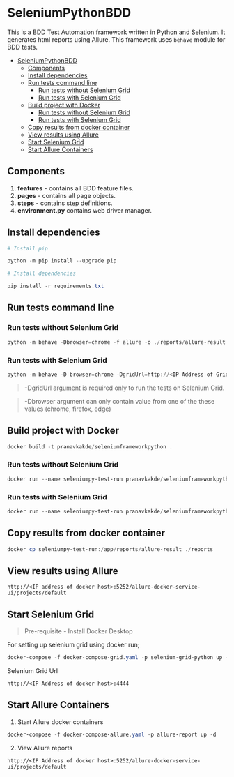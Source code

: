 # SeleniumPythonBDD
This is a BDD Test Automation framework written in Python and Selenium. It generates html reports using Allure. This framework uses `behave` module for BDD tests.

- [SeleniumPythonBDD](#seleniumpythonbdd)
  - [Components](#components)
  - [Install dependencies](#install-dependencies)
  - [Run tests command line](#run-tests-command-line)
    - [Run tests without Selenium Grid](#run-tests-without-selenium-grid)
    - [Run tests with Selenium Grid](#run-tests-with-selenium-grid)
  - [Build project with Docker](#build-project-with-docker)
    - [Run tests without Selenium Grid](#run-tests-without-selenium-grid-1)
    - [Run tests with Selenium Grid](#run-tests-with-selenium-grid-1)
  - [Copy results from docker container](#copy-results-from-docker-container)
  - [View results using Allure](#view-results-using-allure)
  - [Start Selenium Grid](#start-selenium-grid)
  - [Start Allure Containers](#start-allure-containers)

## Components

1. **features** - contains all BDD feature files.
2. **pages** - contains all page objects.
3. **steps** - contains step definitions.
4. **environment.py** contains web driver manager.

## Install dependencies 

```powershell
# Install pip

python -m pip install --upgrade pip
```
```powershell
# Install dependencies

pip install -r requirements.txt
```

## Run tests command line

### Run tests without Selenium Grid

```powershell
python -m behave -Dbrowser=chrome -f allure -o ./reports/allure-result
```
### Run tests with Selenium Grid

```powershell
python -m behave -D browser=chrome -DgridUrl=http://<IP Address of Grid>:4444 -f allure -o ./reports/allure-result
```
> -DgridUrl argument is required only to run the tests on Selenium Grid. 

> -Dbrowser argument can only contain value from one of the these values (chrome, firefox, edge)  

## Build project with Docker

```powershell
docker build -t pranavkakde/seleniumframeworkpython . 
```

### Run tests without Selenium Grid

```powershell
docker run --name seleniumpy-test-run pranavkakde/seleniumframeworkpython:latest -Dbrowser=firefox -f allure -o /app/reports/allure-result
```

### Run tests with Selenium Grid

```powershell
docker run --name seleniumpy-test-run pranavkakde/seleniumframeworkpython:latest -Dbrowser=firefox -DgridUrl=http://<IP Address of Grid>:4444 -f allure -o /app/reports/allure-result
```

## Copy results from docker container

```powershell
docker cp seleniumpy-test-run:/app/reports/allure-result ./reports
```

## View results using Allure

```
http://<IP address of docker host>:5252/allure-docker-service-ui/projects/default
```

## Start Selenium Grid

> Pre-requisite - Install Docker Desktop

For setting up selenium grid using docker run;

```powershell
docker-compose -f docker-compose-grid.yaml -p selenium-grid-python up -d
```

Selenium Grid Url

```
http://<IP Address of docker host>:4444
```

## Start Allure Containers

1. Start Allure docker containers

```powershell
docker-compose -f docker-compose-allure.yaml -p allure-report up -d
```

2. View Allure reports

```
http://<IP Address of docker host>:5252/allure-docker-service-ui/projects/default
```